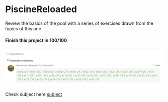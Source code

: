 # PiscineReloaded

Review the basics of the pool with a series of exercises drawn from the topics of this one.


#### Finish this project in 100/100

![Image alt](https://github.com/kaparray/42/blob/master/PiscineReloaded/assets/results.png)


Check subject here [subject](https://github.com/kaparray/42/blob/master/PiscineReloaded/assets/piscine_reloaded.en.pdf)
